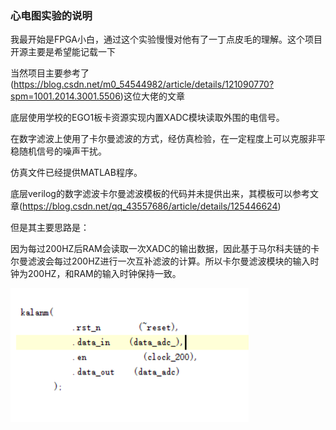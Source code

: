 ### 心电图实验的说明

我最开始是FPGA小白，通过这个实验慢慢对他有了一丁点皮毛的理解。这个项目开源主要是希望能记载一下

当然项目主要参考了(https://blog.csdn.net/m0_54544982/article/details/121090770?spm=1001.2014.3001.5506)这位大佬的文章

底层使用学校的EGO1板卡资源实现内置XADC模块读取外围的电信号。

在数字滤波上使用了卡尔曼滤波的方式，经仿真检验，在一定程度上可以克服非平稳随机信号的噪声干扰。

仿真文件已经提供MATLAB程序。

底层verilog的数字滤波卡尔曼滤波模板的代码并未提供出来，其模板可以参考文章(https://blog.csdn.net/qq_43557686/article/details/125446624)

但是其主要思路是：

因为每过200HZ后RAM会读取一次XADC的输出数据，因此基于马尔科夫链的卡尔曼滤波会每过200HZ进行一次互补滤波的计算。所以卡尔曼滤波模块的输入时钟为200HZ，和RAM的输入时钟保持一致。

![kalanma](idea.assets/kalanma.png)
